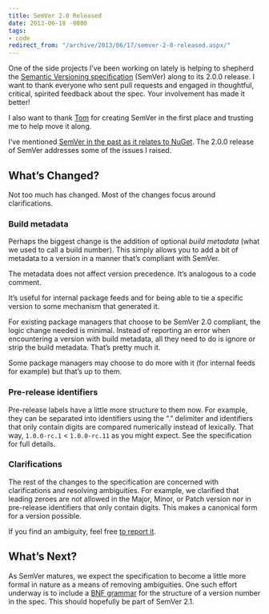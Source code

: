 ```yaml
---
title: SemVer 2.0 Released
date: 2013-06-18 -0800
tags:
- code
redirect_from: "/archive/2013/06/17/semver-2-0-released.aspx/"
---
```


One of the side projects I’ve been working on lately is helping to
shepherd the [Semantic Versioning
specification](http://semver.org/ "SemVer") (SemVer) along to its 2.0.0
release. I want to thank everyone who sent pull requests and engaged in
thoughtful, critical, spirited feedback about the spec. Your involvement
has made it better!

I also want to thank
[Tom](http://tom.preston-werner.com/ "Top Preston-Werner") for creating
SemVer in the first place and trusting me to help move it along.

I’ve mentioned [SemVer in the past as it relates to
NuGet](https://haacked.com/archive/2011/10/24/semver-nuget-nightly-builds.aspx "SemVer, NuGet, and Nightly builds").
The 2.0.0 release of SemVer addresses some of the issues I raised.

What’s Changed?
---------------

Not too much has changed. Most of the changes focus around
clarifications.

### Build metadata

Perhaps the biggest change is the addition of optional *build metadata*
(what we used to call a build number). This simply allows you to add a
bit of metadata to a version in a manner that’s compliant with SemVer.

The metadata does not affect version precedence. It’s analogous to a
code comment.

It’s useful for internal package feeds and for being able to tie a
specific version to some mechanism that generated it.

For existing package managers that choose to be SemVer 2.0 compliant,
the logic change needed is minimal. Instead of reporting an error when
encountering a version with build metadata, all they need to do is
ignore or strip the build metadata. That’s pretty much it.

Some package managers may choose to do more with it (for internal feeds
for example) but that’s up to them.

### Pre-release identifiers

Pre-release labels have a little more structure to them now. For
example, they can be separated into identifiers using the “.” delimiter
and identifiers that only contain digits are compared numerically
instead of lexically. That way, `1.0.0-rc.1` \< `1.0.0-rc.11` as you
might expect. See the specification for full details.

### Clarifications

The rest of the changes to the specification are concerned with
clarifications and resolving ambiguities. For example, we clarified that
leading zeroes are not allowed in the Major, Minor, or Patch version nor
in pre-release identifiers that only contain digits. This makes a
canonical form for a version possible.

If you find an ambiguity, feel free [to report
it](https://github.com/mojombo/semver/issues?state=open "mojombo/semver issues on GitHub").

What’s Next?
------------

As SemVer matures, we expect the specification to become a little more
formal in nature as a means of removing ambiguities. One such effort
underway is to include a [BNF
grammar](https://github.com/mojombo/semver/pull/116 "BNF Grammar Pull Request")
for the structure of a version number in the spec. This should hopefully
be part of SemVer 2.1.

